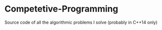 # Competetive-Programming
Source code of all the algorithmic problems I solve (probably in C++14 only)
